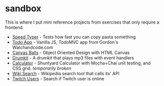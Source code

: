 # sandbox

This is where I put mini reference projects from exercises that only require a frontend

- [Speed Typer](https://vincentntang.github.io/sandbox/speed-typer/) - Tests how fast you can copy pasta something
- [Todo App](https://vincentntang.github.io/sandbox/todo/) - Vanilla JS, TodoMVC app from Gordon's Watchandcode.com
- [Canvas Balls](https://vincentntang.github.io/sandbox/canvas-balls/) - Object Oriented Design with HTML Canvas
- [Drumkit](https://vincentntang.github.io/sandbox/drumkit/) - A drumkit that plays mp3 files with event handlers
- [Calculator](https://vincentntang.github.io/sandbox/calculator/) - Shuntyard Calculator with Mocha+Chai unit testing, and CSS grid. *temporarily broken*
- [Wiki Search](https://vincentntang.github.io/sandbox/wiki-search/) - Wikipedia search tool that calls its' API
- [Twitch Users](https://vincentntang.github.io/sandbox/twitch-users/) - Search if Twitch user is online